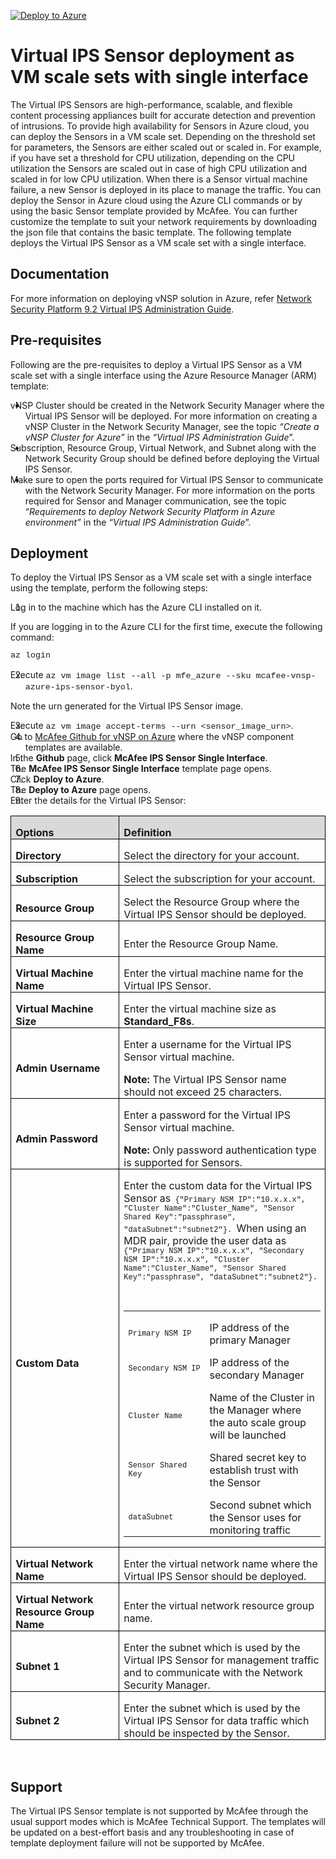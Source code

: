 [![Deploy to Azure](http://azuredeploy.net/deploybutton.png)](https://azuredeploy.net/)

<h1>Virtual IPS Sensor deployment as VM scale sets with single interface</h1>
<p>The Virtual IPS Sensors are high-performance, scalable, and flexible content processing appliances built for accurate detection and prevention of intrusions. To provide high availability for Sensors in Azure cloud, you can deploy the Sensors in a VM scale set. Depending on the threshold set for parameters, the Sensors are either scaled out or scaled in. For example, if you have set a threshold for CPU utilization, depending on the CPU utilization the Sensors are scaled out in case of high CPU utilization and scaled in for low CPU utilization. When there is a Sensor virtual machine failure, a new Sensor is deployed in its place to manage the traffic. You can deploy the Sensor in Azure cloud using the Azure CLI commands or by using the basic Sensor template provided by McAfee. You can further customize the template to suit your network requirements by downloading the json file that contains the basic template. The following template deploys the Virtual IPS Sensor as a VM scale set with a single interface.</p>
<h2>Documentation</h2>
<p>For more information on deploying vNSP solution in Azure, refer <a href="https://kc.mcafee.com/corporate/index?page=content&amp;id=PD27461&amp;actp=null&amp;viewlocale=en_US&amp;showDraft=false&amp;platinum_status=false&amp;locale=en_US">Network Security Platform 9.2 Virtual IPS Administration Guide</a>.</p>
<h2>Pre-requisites</h2>
<p>Following are the pre-requisites to deploy a Virtual IPS Sensor as a VM scale set with a single interface using the Azure Resource Manager (ARM) template:</p>
<ul>
<li style="text-indent: -.25in;">vNSP Cluster should be created in the Network Security Manager where the Virtual IPS Sensor will be deployed. For more information on creating a vNSP Cluster in the Network Security Manager, see the topic <em>&ldquo;Create a vNSP Cluster for Azure&rdquo;</em> in the <em>&ldquo;Virtual IPS Administration Guide</em>&rdquo;.</li>
<li style="text-indent: -.25in;">Subscription, Resource Group, Virtual Network, and Subnet along with the Network Security Group should be defined before deploying the Virtual IPS Sensor.</li>
<li style="text-indent: -.25in;">Make sure to open the ports required for Virtual IPS Sensor to communicate with the Network Security Manager. For more information on the ports required for Sensor and Manager communication, see the topic &ldquo;<em>Requirements to deploy Network Security Platform in Azure environment&rdquo;</em> in the <em>&ldquo;Virtual IPS Administration Guide</em>&rdquo;.</li>
</ul>
<h2>Deployment</h2>
<p>To deploy the Virtual IPS Sensor as a VM scale set with a single interface using the template, perform the following steps:</p>
<ol>
<li style="text-indent: -.25in;">Log in to the machine which has the Azure CLI installed on it.</li>
</ol>
<p>If you are logging in to the Azure CLI for the first time, execute the following command:</p>
<p><span style="font-size: 10.0pt; line-height: 107%; font-family: 'Courier New';">az login</span></p>
<ol start="2">
<li style="text-indent: -.25in;">Execute <span style="font-size: 10.0pt; line-height: 107%; font-family: 'Courier New';">az vm image list --all -p mfe_azure --sku mcafee-vnsp-azure-ips-sensor-byol</span>.</li>
</ol>
<p>Note the urn generated for the Virtual IPS Sensor image.</p>
<ol start="3">
<li style="text-indent: -.25in;">Execute <span style="font-size: 10.0pt; line-height: 107%; font-family: 'Courier New';">az vm image accept-terms --urn &lt;sensor_image_urn&gt;</span>.</li>
<li style="text-indent: -.25in;">Go to <a href="https://github.com/mcafee/NSP/tree/master/Azure%20Templates">McAfee Github for vNSP on Azure</a> where the vNSP component templates are available.</li>
<li style="text-indent: -.25in;">In the <strong>Github</strong> page, click <strong>McAfee IPS Sensor Single Interface</strong>.</li>
<li style="text-indent: -.25in;">The <strong>McAfee IPS Sensor Single Interface</strong> template page opens.</li>
<li style="text-indent: -.25in;">Click <strong>Deploy to Azure</strong>.</li>
<li style="text-indent: -.25in;">The <strong>Deploy to Azure</strong> page opens.</li>
<li style="text-indent: -.25in;">Enter the details for the Virtual IPS Sensor:</li>
</ol>
<table style="border-collapse: collapse; border: none;">
<tbody>
<tr>
<td style="width: 152.75pt; border: solid windowtext 1.0pt; background: #D9D9D9; padding: 0in 5.4pt 0in 5.4pt;" width="204">
<p style="margin-bottom: .0001pt; line-height: normal;"><strong>Options</strong></p>
</td>
<td style="width: 314.75pt; border: solid windowtext 1.0pt; border-left: none; background: #D9D9D9; padding: 0in 5.4pt 0in 5.4pt;" width="420">
<p style="margin-bottom: .0001pt; line-height: normal;"><strong>Definition</strong></p>
</td>
</tr>
<tr>
<td style="width: 152.75pt; border: solid windowtext 1.0pt; border-top: none; padding: 0in 5.4pt 0in 5.4pt;" width="204">
<p style="margin-bottom: .0001pt; line-height: normal;"><strong>Directory</strong></p>
</td>
<td style="width: 314.75pt; border-top: none; border-left: none; border-bottom: solid windowtext 1.0pt; border-right: solid windowtext 1.0pt; padding: 0in 5.4pt 0in 5.4pt;" width="420">
<p style="margin-bottom: .0001pt; line-height: normal;">Select the directory for your account.</p>
</td>
</tr>
<tr>
<td style="width: 152.75pt; border: solid windowtext 1.0pt; border-top: none; padding: 0in 5.4pt 0in 5.4pt;" width="204">
<p style="margin-bottom: .0001pt; line-height: normal;"><strong>Subscription</strong></p>
</td>
<td style="width: 314.75pt; border-top: none; border-left: none; border-bottom: solid windowtext 1.0pt; border-right: solid windowtext 1.0pt; padding: 0in 5.4pt 0in 5.4pt;" width="420">
<p style="margin-bottom: .0001pt; line-height: normal;">Select the subscription for your account.</p>
</td>
</tr>
<tr>
<td style="width: 152.75pt; border: solid windowtext 1.0pt; border-top: none; padding: 0in 5.4pt 0in 5.4pt;" width="204">
<p style="margin-bottom: .0001pt; line-height: normal;"><strong>Resource Group</strong></p>
</td>
<td style="width: 314.75pt; border-top: none; border-left: none; border-bottom: solid windowtext 1.0pt; border-right: solid windowtext 1.0pt; padding: 0in 5.4pt 0in 5.4pt;" width="420">
<p style="margin-bottom: .0001pt; line-height: normal;">Select the Resource Group where the Virtual IPS Sensor should be deployed.</p>
</td>
</tr>
<tr>
<td style="width: 152.75pt; border: solid windowtext 1.0pt; border-top: none; padding: 0in 5.4pt 0in 5.4pt;" width="204">
<p style="margin-bottom: .0001pt; line-height: normal;"><strong>Resource Group Name</strong></p>
</td>
<td style="width: 314.75pt; border-top: none; border-left: none; border-bottom: solid windowtext 1.0pt; border-right: solid windowtext 1.0pt; padding: 0in 5.4pt 0in 5.4pt;" width="420">
<p style="margin-bottom: .0001pt; line-height: normal;">Enter the Resource Group Name.</p>
</td>
</tr>
<tr>
<td style="width: 152.75pt; border: solid windowtext 1.0pt; border-top: none; padding: 0in 5.4pt 0in 5.4pt;" width="204">
<p style="margin-bottom: .0001pt; line-height: normal;"><strong>Virtual Machine Name</strong></p>
</td>
<td style="width: 314.75pt; border-top: none; border-left: none; border-bottom: solid windowtext 1.0pt; border-right: solid windowtext 1.0pt; padding: 0in 5.4pt 0in 5.4pt;" width="420">
<p style="margin-bottom: .0001pt; line-height: normal;">Enter the virtual machine name for the Virtual IPS Sensor.</p>
</td>
</tr>
<tr>
<td style="width: 152.75pt; border: solid windowtext 1.0pt; border-top: none; padding: 0in 5.4pt 0in 5.4pt;" width="204">
<p style="margin-bottom: .0001pt; line-height: normal;"><strong>Virtual Machine Size</strong></p>
</td>
<td style="width: 314.75pt; border-top: none; border-left: none; border-bottom: solid windowtext 1.0pt; border-right: solid windowtext 1.0pt; padding: 0in 5.4pt 0in 5.4pt;" width="420">
<p style="margin-bottom: .0001pt; line-height: normal;">Enter the virtual machine size as <strong>Standard_F8s</strong>.</p>
</td>
</tr>
<tr>
<td style="width: 152.75pt; border: solid windowtext 1.0pt; border-top: none; padding: 0in 5.4pt 0in 5.4pt;" width="204">
<p style="margin-bottom: .0001pt; line-height: normal;"><strong>Admin Username</strong></p>
</td>
<td style="width: 314.75pt; border-top: none; border-left: none; border-bottom: solid windowtext 1.0pt; border-right: solid windowtext 1.0pt; padding: 0in 5.4pt 0in 5.4pt;" width="420">
<p style="margin-bottom: .0001pt; line-height: normal;">Enter a username for the Virtual IPS Sensor virtual machine.</p>
<p style="margin-bottom: .0001pt; line-height: normal;"><strong>Note:</strong> The Virtual IPS Sensor name should not exceed 25 characters.</p>
</td>
</tr>
<tr>
<td style="width: 152.75pt; border: solid windowtext 1.0pt; border-top: none; padding: 0in 5.4pt 0in 5.4pt;" width="204">
<p style="margin-bottom: .0001pt; line-height: normal;"><strong>Admin Password</strong></p>
</td>
<td style="width: 314.75pt; border-top: none; border-left: none; border-bottom: solid windowtext 1.0pt; border-right: solid windowtext 1.0pt; padding: 0in 5.4pt 0in 5.4pt;" width="420">
<p style="margin-bottom: .0001pt; line-height: normal;">Enter a password for the Virtual IPS Sensor virtual machine.</p>
<p style="margin-bottom: .0001pt; line-height: normal;"><strong>Note:</strong> Only password authentication type is supported for Sensors.</p>
</td>
</tr>
<tr>
<td style="width: 152.75pt; border: solid windowtext 1.0pt; border-top: none; padding: 0in 5.4pt 0in 5.4pt;" width="204">
<p style="margin-bottom: .0001pt; line-height: normal;"><strong>Custom Data</strong></p>
</td>
<td style="width: 314.75pt; border-top: none; border-left: none; border-bottom: solid windowtext 1.0pt; border-right: solid windowtext 1.0pt; padding: 0in 5.4pt 0in 5.4pt;" width="420">
<p style="margin-bottom: .0001pt; line-height: normal;">Enter the custom data for the Virtual IPS Sensor as<span style="font-size: 9.0pt; font-family: 'Courier New';"> {"Primary NSM IP":"10.x.x.x", "Cluster Name":"Cluster_Name", "Sensor Shared Key":"passphrase", "dataSubnet":"subnet2"}. </span>When using an MDR pair, provide the user data as <span style="font-size: 9.0pt; font-family: 'Courier New';">{"Primary NSM IP":"10.x.x.x", "Secondary NSM IP":"10.x.x.x", "Cluster Name":"Cluster_Name", "Sensor Shared Key":"passphrase", "dataSubnet":"subnet2"}.</span></p>
<p style="margin-bottom: .0001pt; line-height: normal;"><span style="font-size: 9.0pt; font-family: 'Courier New';">&nbsp;</span></p>
<table style="border-collapse: collapse; border: none;">
<tbody>
<tr>
<td style="width: 116.0pt; padding: 0in 5.4pt 0in 5.4pt;" width="155">
<p style="margin-bottom: .0001pt; line-height: normal;"><span style="font-size: 9.0pt; font-family: 'Courier New';">Primary NSM IP</span></p>
</td>
<td style="width: 187.45pt; padding: 0in 5.4pt 0in 5.4pt;" width="250">
<p style="margin-bottom: .0001pt; line-height: normal;">IP address of the primary Manager</p>
</td>
</tr>
<tr>
<td style="width: 116.0pt; padding: 0in 5.4pt 0in 5.4pt;" width="155">
<p style="margin-bottom: .0001pt; line-height: normal;"><span style="font-size: 9.0pt; font-family: 'Courier New';">Secondary NSM IP</span></p>
</td>
<td style="width: 187.45pt; padding: 0in 5.4pt 0in 5.4pt;" width="250">
<p style="margin-bottom: .0001pt; line-height: normal;">IP address of the secondary Manager</p>
</td>
</tr>
<tr>
<td style="width: 116.0pt; padding: 0in 5.4pt 0in 5.4pt;" width="155">
<p style="margin-bottom: .0001pt; line-height: normal;"><span style="font-size: 9.0pt; font-family: 'Courier New';">Cluster Name</span></p>
</td>
<td style="width: 187.45pt; padding: 0in 5.4pt 0in 5.4pt;" width="250">
<p style="margin-bottom: .0001pt; line-height: normal;">Name of the Cluster in the Manager where the auto scale group will be launched</p>
</td>
</tr>
<tr>
<td style="width: 116.0pt; padding: 0in 5.4pt 0in 5.4pt;" width="155">
<p style="margin-bottom: .0001pt; line-height: normal;"><span style="font-size: 9.0pt; font-family: 'Courier New';">Sensor Shared Key</span></p>
</td>
<td style="width: 187.45pt; padding: 0in 5.4pt 0in 5.4pt;" width="250">
<p style="margin-bottom: .0001pt; line-height: normal;">Shared secret key to establish trust with the Sensor</p>
</td>
</tr>
<tr>
<td style="width: 116.0pt; padding: 0in 5.4pt 0in 5.4pt;" width="155">
<p style="margin-bottom: .0001pt; line-height: normal;"><span style="font-size: 9.0pt; font-family: 'Courier New';">dataSubnet</span></p>
</td>
<td style="width: 187.45pt; padding: 0in 5.4pt 0in 5.4pt;" width="250">
<p style="margin-bottom: .0001pt; line-height: normal;">Second subnet which the Sensor uses for monitoring traffic</p>
</td>
</tr>
</tbody>
</table>
</td>
</tr>
<tr>
<td style="width: 152.75pt; border: solid windowtext 1.0pt; border-top: none; padding: 0in 5.4pt 0in 5.4pt;" width="204">
<p style="margin-bottom: .0001pt; line-height: normal;"><strong>Virtual Network Name</strong></p>
</td>
<td style="width: 314.75pt; border-top: none; border-left: none; border-bottom: solid windowtext 1.0pt; border-right: solid windowtext 1.0pt; padding: 0in 5.4pt 0in 5.4pt;" width="420">
<p style="margin-bottom: .0001pt; line-height: normal;">Enter the virtual network name where the Virtual IPS Sensor should be deployed.</p>
</td>
</tr>
<tr>
<td style="width: 152.75pt; border: solid windowtext 1.0pt; border-top: none; padding: 0in 5.4pt 0in 5.4pt;" width="204">
<p style="margin-bottom: .0001pt; line-height: normal;"><strong>Virtual Network Resource Group Name</strong></p>
</td>
<td style="width: 314.75pt; border-top: none; border-left: none; border-bottom: solid windowtext 1.0pt; border-right: solid windowtext 1.0pt; padding: 0in 5.4pt 0in 5.4pt;" width="420">
<p style="margin-bottom: .0001pt; line-height: normal;">Enter the virtual network resource group name.</p>
</td>
</tr>
<tr>
<td style="width: 152.75pt; border: solid windowtext 1.0pt; border-top: none; padding: 0in 5.4pt 0in 5.4pt;" width="204">
<p style="margin-bottom: .0001pt; line-height: normal;"><strong>Subnet 1</strong></p>
</td>
<td style="width: 314.75pt; border-top: none; border-left: none; border-bottom: solid windowtext 1.0pt; border-right: solid windowtext 1.0pt; padding: 0in 5.4pt 0in 5.4pt;" width="420">
<p style="margin-bottom: .0001pt; line-height: normal;">Enter the subnet which is used by the Virtual IPS Sensor for management traffic and to communicate with the Network Security Manager.</p>
</td>
</tr>
<tr>
<td style="width: 152.75pt; border: solid windowtext 1.0pt; border-top: none; padding: 0in 5.4pt 0in 5.4pt;" width="204">
<p style="margin-bottom: .0001pt; line-height: normal;"><strong>Subnet 2</strong></p>
</td>
<td style="width: 314.75pt; border-top: none; border-left: none; border-bottom: solid windowtext 1.0pt; border-right: solid windowtext 1.0pt; padding: 0in 5.4pt 0in 5.4pt;" width="420">
<p style="margin-bottom: .0001pt; line-height: normal;">Enter the subnet which is used by the Virtual IPS Sensor for data traffic which should be inspected by the Sensor.</p>
</td>
</tr>
</tbody>
</table>
<p>&nbsp;</p>
<h2>Support</h2>
<p>The Virtual IPS Sensor template is not supported by McAfee through the usual support modes which is McAfee Technical Support. The templates will be updated on a best-effort basis and any troubleshooting in case of template deployment failure will not be supported by McAfee.</p>
<p>&nbsp;</p>